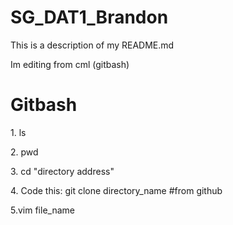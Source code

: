 # SG_DAT1_Brandon


This is a description of my README.md

Im editing from cml (gitbash)

<h1>Gitbash</h1>

<p>1. ls </p>

<p>2. pwd</p>

<p>3. cd "directory address"</p>

<p>4. Code this: git clone directory_name #from github</p>

<p>5.vim file_name</p>

